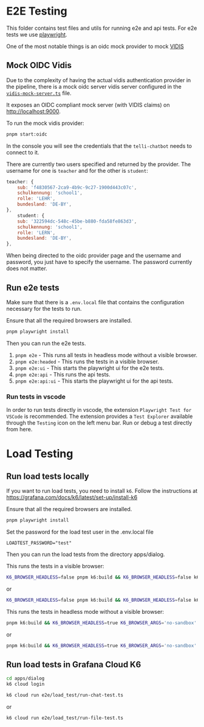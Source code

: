 # E2E Testing

This folder contains test files and utils for running e2e and api tests.
For e2e tests we use [playwright](https://playwright.dev/).

One of the most notable things is an oidc mock provider to mock [VIDIS](https://www.vidis.schule/)

## Mock OIDC Vidis

Due to the complexity of having the actual vidis authentication provider in the pipeline,
there is a mock oidc server vidis server configured in the [`vidis-mock-server.ts`](./vidis-mock-server.ts) file.

It exposes an OIDC compliant mock server (with VIDIS claims) on [http://localhost:9000](http://localhost:9000).

To run the mock vidis provider:

```sh
pnpm start:oidc
```

In the console you will see the credentials that the `telli-chatbot` needs to connect to it.

There are currently two users specified and returned by the provider. The username for one is `teacher` and for the other is `student`:

```js
teacher: {
    sub: 'f4830567-2ca9-4b9c-9c27-1900d443c07c',
    schulkennung: 'school1',
    rolle: 'LEHR',
    bundesland: 'DE-BY',
},
    student: {
    sub: '322594dc-548c-45be-b880-fda58fe863d3',
    schulkennung: 'school1',
    rolle: 'LERN',
    bundesland: 'DE-BY',
},
```

When being directed to the oidc provider page and the username and password, you just have to specify the username. The password currently does not matter.

## Run e2e tests

Make sure that there is a `.env.local` file that contains the configuration necessary for the tests to run.

Ensure that all the required browsers are installed.

```sh
pnpm playwright install
```

Then you can run the e2e tests.

1. `pnpm e2e` - This runs all tests in headless mode without a visible browser.
2. `pnpm e2e:headed` - This runs the tests in a visible browser.
3. `pnpm e2e:ui` - This starts the playwright ui for the e2e tests.
4. `pnpm e2e:api` - This runs the api tests.
5. `pnpm e2e:api:ui` - This starts the playwright ui for the api tests.

### Run tests in vscode

In order to run tests directly in vscode, the extension `Playwright Test for VSCode` is recommended.
The extension provides a `Test Explorer` available through the `Testing` icon on the left menu bar.
Run or debug a test directly from here.

# Load Testing

## Run load tests locally

If you want to run load tests, you need to install `k6`.
Follow the instructions at https://grafana.com/docs/k6/latest/set-up/install-k6

Ensure that all the required browsers are installed.

```sh
pnpm playwright install
```

Set the password for the load test user in the .env.local file

```dotenv
LOADTEST_PASSWORD="test"
```

Then you can run the load tests from the directory apps/dialog.

This runs the tests in a visible browser:

```sh
K6_BROWSER_HEADLESS=false pnpm k6:build && K6_BROWSER_HEADLESS=false k6 run e2e/load_test/run-chat-test.js -e K6_BROWSER_HEADLESS=false -e LOADTEST_PASSWORD=test
```

or

```sh
K6_BROWSER_HEADLESS=false pnpm k6:build && K6_BROWSER_HEADLESS=false k6 run e2e/load_test/run-file-test.js -e K6_BROWSER_HEADLESS=false -e LOADTEST_PASSWORD=test
```

This runs the tests in headless mode without a visible browser:

```sh
pnpm k6:build && K6_BROWSER_HEADLESS=true K6_BROWSER_ARGS='no-sandbox' k6 run e2e/load_test/run-chat-test.js -e K6_BROWSER_HEADLESS=true -e K6_BROWSER_ARGS='no-sandbox'
```

or

```sh
pnpm k6:build && K6_BROWSER_HEADLESS=true K6_BROWSER_ARGS='no-sandbox' k6 run e2e/load_test/run-file-test.js -e K6_BROWSER_HEADLESS=true -e K6_BROWSER_ARGS='no-sandbox'
```

## Run load tests in Grafana Cloud K6

```sh
cd apps/dialog
k6 cloud login
```

```sh
k6 cloud run e2e/load_test/run-chat-test.ts
```

or

```sh
k6 cloud run e2e/load_test/run-file-test.ts
```
